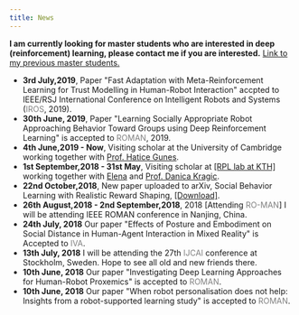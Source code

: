 ```yaml
---
title: News
---
```


<style>
.news-link:link, .news-link:visited {
  color: grey;
  text-decoration: none;
}
.news-link:hover {
 background-color: #802;
 color: #fff;
 text-decoration: none;
}
</style>
**I am currently looking for master students who are interested in deep (reinforcement) learning, please contact me if you are interested.**  [Link to my previous master students.](https://usr-lab.github.io/alumni/)

- **3rd July,2019**, Paper "Fast Adaptation with Meta-Reinforcement Learning for Trust Modelling in Human-Robot Interaction" accpted to IEEE/RSJ International Conference on Intelligent Robots and Systems (<a class="news-link" href="https://www.iros2019.org/">IROS</a>, 2019).
- **30th June, 2019**, Paper "Learning Socially Appropriate Robot Approaching Behavior Toward Groups using Deep Reinforcement Learning" is accepted to <a class="news-link" href="http://ro-man2019.org/">ROMAN</a>, 2019.
- **4th June,2019 - Now**, Visiting scholar at the University of Cambridge working together with [Prof. Hatice Gunes](https://www.turing.ac.uk/people/researchers/hatice-gunes).
- **1st September,2018 - 31st May**, Visiting scholar at [[RPL lab at KTH]](https://www.kth.se/rpl/department-of-robotics-perception-and-learning-1.779439) working together with [Elena](https://www.kth.se/profile/elenasi) and [Prof. Danica Kragic](https://www.csc.kth.se/~danik/).
- **22nd October,2018**, New paper uploaded to arXiv, Social Behavior Learning with Realistic Reward Shaping, [[Download]](https://arxiv.org/abs/1810.06979).
- **26th August,2018 - 2nd September,2018**, 2018 [Attending <a class="news-link" href="ro-man2018.org">RO-MAN</a>] I will be attending IEEE ROMAN conference in Nanjing, China.
- **24th July, 2018** Our paper "Effects of Posture and Embodiment on Social Distance in Human-Agent Interaction in Mixed Reality" is Accepted to <a class="news-link" href="http://iva2018.westernsydney.edu.au/">IVA</a>.
- **13th July, 2018** I will be attending the 27th  <a class="news-link" href="https://www.ijcai-18.org/">IJCAI</a> conference at Stockholm, Sweden. Hope to see all old and new friends there.
- **10th June, 2018** Our paper "Investigating Deep Learning Approaches for Human-Robot Proxemics" is accepted to <a class="news-link" href="http://ro-man2018.org/">ROMAN</a>.
- **10th June, 2018** Our paper "When robot personalisation does not help: Insights from a robot-supported learning study" is accepted to <a class="news-link" href="http://ro-man2018.org/">ROMAN</a>.

